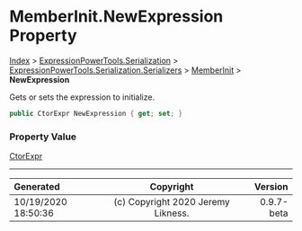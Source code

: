 ﻿# MemberInit.NewExpression Property

[Index](../index.md) > [ExpressionPowerTools.Serialization](ExpressionPowerTools.Serialization.a.md) > [ExpressionPowerTools.Serialization.Serializers](ExpressionPowerTools.Serialization.Serializers.n.md) > [MemberInit](ExpressionPowerTools.Serialization.Serializers.MemberInit.cs.md) > **NewExpression**

Gets or sets the expression to initialize.

```csharp
public CtorExpr NewExpression { get; set; }
```

### Property Value

 [CtorExpr](ExpressionPowerTools.Serialization.Serializers.CtorExpr.cs.md) 


---

| Generated | Copyright | Version |
| :-- | :-: | --: |
| 10/19/2020 18:50:36 | (c) Copyright 2020 Jeremy Likness. | 0.9.7-beta |
